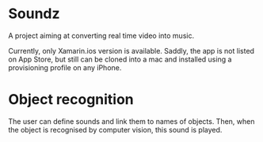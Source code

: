 # Soundz

A project aiming at converting real time video into music.

Currently, only Xamarin.ios version is available. Saddly, the app is not listed on App Store, but still can be cloned into a mac and installed using a provisioning profile on any iPhone.

# Object recognition

The user can define sounds and link them to names of objects. Then, when the object is recognised by computer vision, this sound is played.
